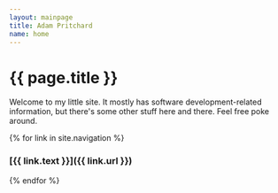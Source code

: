 ```yaml
---
layout: mainpage
title: Adam Pritchard
name: home
---
```


# {{ page.title }}

Welcome to my little site. It mostly has software development-related information,
but there's some other stuff here and there. Feel free poke around.

{% for link in site.navigation %}
### [{{ link.text }}]({{ link.url }})
{% endfor %}
